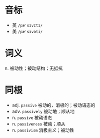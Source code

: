 # 音标

- 英 `/pæ'sɪvɪtɪ/`
- 美 `/pæ'sɪvəti/`

# 词义

n. 被动性；被动结构；无抵抗


# 同根

- adj. `passive` 被动的，消极的；被动语态的
- adv. `passively` 被动地；顺从地
- n. `passive` 被动语态
- n. `passiveness` 被动；顺从
- n. `passivism` 消极主义；被动性

